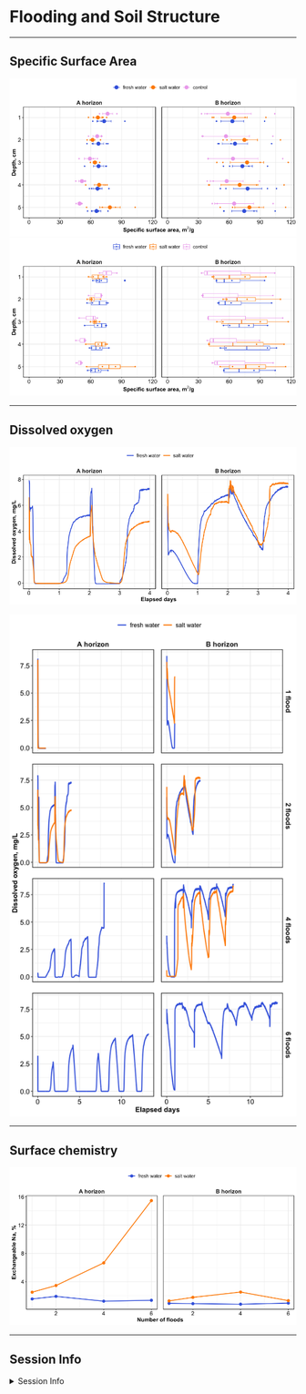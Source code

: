 Flooding and Soil Structure
================

------------------------------------------------------------------------

## Specific Surface Area

![](report_files/figure-gfm/gg_ssa-1.png)<!-- -->![](report_files/figure-gfm/gg_ssa-2.png)<!-- -->

------------------------------------------------------------------------

## Dissolved oxygen

![](report_files/figure-gfm/gg_do-1.png)<!-- -->

![](report_files/figure-gfm/gg_do_all-1.png)<!-- -->

------------------------------------------------------------------------

## Surface chemistry

![](report_files/figure-gfm/gg_chem-1.png)<!-- -->

------------------------------------------------------------------------

## Session Info

<details>
<summary>
Session Info
</summary>

Date run: 2025-01-13

    ## R version 4.2.1 (2022-06-23)
    ## Platform: x86_64-apple-darwin17.0 (64-bit)
    ## Running under: macOS Big Sur ... 10.16
    ## 
    ## Matrix products: default
    ## BLAS:   /Library/Frameworks/R.framework/Versions/4.2/Resources/lib/libRblas.0.dylib
    ## LAPACK: /Library/Frameworks/R.framework/Versions/4.2/Resources/lib/libRlapack.dylib
    ## 
    ## locale:
    ## [1] en_US.UTF-8/en_US.UTF-8/en_US.UTF-8/C/en_US.UTF-8/en_US.UTF-8
    ## 
    ## attached base packages:
    ## [1] stats     graphics  grDevices utils     datasets  methods   base     
    ## 
    ## other attached packages:
    ##  [1] lubridate_1.9.2 forcats_1.0.0   stringr_1.5.0   dplyr_1.1.4    
    ##  [5] purrr_1.0.2     readr_2.1.4     tidyr_1.3.1     tibble_3.2.1   
    ##  [9] ggplot2_3.5.1   tidyverse_2.0.0
    ## 
    ## loaded via a namespace (and not attached):
    ##  [1] highr_0.9         pillar_1.9.0      compiler_4.2.1    tools_4.2.1      
    ##  [5] digest_0.6.29     timechange_0.2.0  evaluate_0.16     lifecycle_1.0.3  
    ##  [9] gtable_0.3.0      pkgconfig_2.0.3   rlang_1.1.4.9000  cli_3.6.3        
    ## [13] rstudioapi_0.16.0 yaml_2.3.5        xfun_0.42         fastmap_1.1.0    
    ## [17] janitor_2.2.0     withr_2.5.0       knitr_1.42        generics_0.1.3   
    ## [21] vctrs_0.6.5       hms_1.1.2         grid_4.2.1        tidyselect_1.2.0 
    ## [25] snakecase_0.11.0  glue_1.6.2        R6_2.5.1          fansi_1.0.3      
    ## [29] rmarkdown_2.21    farver_2.1.1      tzdb_0.4.0        magrittr_2.0.3   
    ## [33] scales_1.3.0      htmltools_0.5.7   ellipsis_0.3.2    colorspace_2.0-3 
    ## [37] labeling_0.4.2    utf8_1.2.2        stringi_1.7.8     munsell_0.5.0

</details>
